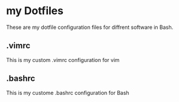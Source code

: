 # my Dotfiles
These are my dotfile configuration files for diffrent software in Bash.
## .vimrc
This is my custom .vimrc configuration for vim
## .bashrc
This is my custome .bashrc configuration for Bash
